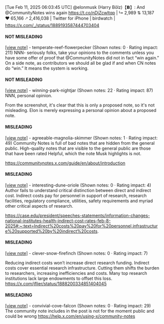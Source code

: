 [Tue Feb 11, 2025 06:03:45 UTC] @elonmusk (Harry Bōlz)【𝗕】: And @CommunityNotes wins again https://t.co/nDjZcwltqp | ↳ 2,989 ⇅ 13,187 ♥ 65,166 🡕 2,416,038 | Twitter for iPhone | birdwatch | https://x.com/_/status/1889193587444703404

#### NOT MISLEADING

[[view note]](https://x.com/i/birdwatch/n/1889336557053640981) - temperate-reef-flowerpecker (Shown notes: 0 · Rating impact: 211)
NNN- seriously folks, take your opinions to the comments unless you have some offer of proof that @CommunityNotes did not in fact “win again.” On a side note, as contributors we should all be glad if and when CN notes do “win.” It means the system is working.

#### NOT MISLEADING

[[view note]](https://x.com/i/birdwatch/n/1889232928007462967) - winning-park-nightjar (Shown notes: 22 · Rating impact: 87)
NNN, personal opinion.

From the screenshot, it's clear that this is only a proposed note, so it's not misleading. Elon is merely expressing a personal opinion about a proposed note.

#### MISLEADING

[[view note]](https://x.com/i/birdwatch/n/1889279084095574159) - agreeable-magnolia-skimmer (Shown notes: 1 · Rating impact: 49)
Community Notes is full of bad notes that are hidden from the general public. High-quality notes that are visible to the general public are those that have been rated Helpful, which the note Musk highlights is not.

https://communitynotes.x.com/guide/en/about/introduction

#### MISLEADING

[[view note]](https://x.com/i/birdwatch/n/1889218276770840966) - interesting-dune-oriole (Shown notes: 0 · Rating impact: 4)
Author fails to understand critical distinction between direct and indirect cost. Indirect costs pay for personnel in support of research, research facilities, regulatory compliance, utilities, safety requirements and myriad other critical aspects of research.

https://case.edu/president/speeches-statements/information-changes-national-institutes-health-indirect-cost-rates-feb-8-2025#:~:text=Indirect%20costs%20pay%20for%20personnel,infrastructure%20supported%20by%20indirect%20costs.

#### MISLEADING

[[view note]](https://x.com/i/birdwatch/n/1889202812191424811) - clever-snow-firefinch (Shown notes: 0 · Rating impact: 7)

Reducing indirect costs won’t increase direct research funding. Indirect costs cover essential research infrastructure. Cutting them shifts the burden to researchers, increasing inefficiencies and costs. Many top research institutions lack large endowments to offset this loss. https://x.com/jflier/status/1888200334851404045

#### MISLEADING

[[view note]](https://x.com/i/birdwatch/n/1889194587081576790) - convivial-cove-falcon (Shown notes: 0 · Rating impact: 29)
The community note includes in the post is not for the moment public and could be wrong 
https://help.x.com/en/using-x/community-notes
